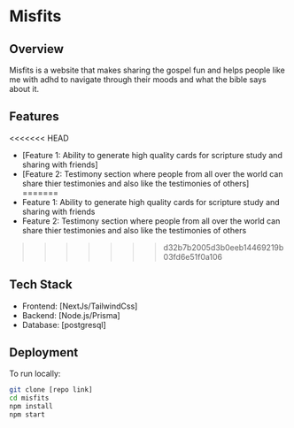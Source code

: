 # Misfits  

## Overview  
Misfits is a website that makes sharing the gospel fun and helps people like me with adhd to navigate through their moods and what the bible says about it.  

## Features  
<<<<<<< HEAD
- [Feature 1: Ability to generate high quality cards for scripture study and sharing with friends]  
- [Feature 2: Testimony section where people from all over the world can share thier testimonies and also like the testimonies of others]  
=======
- Feature 1: Ability to generate high quality cards for scripture study and sharing with friends  
- Feature 2: Testimony section where people from all over the world can share thier testimonies and also like the testimonies of others  
>>>>>>> d32b7b2005d3b0eeb14469219b03fd6e51f0a106

## Tech Stack  
- Frontend: [NextJs/TailwindCss]  
- Backend: [Node.js/Prisma]  
- Database: [postgresql]  

## Deployment  
To run locally:  
```bash  
git clone [repo link]  
cd misfits  
npm install  
npm start  
